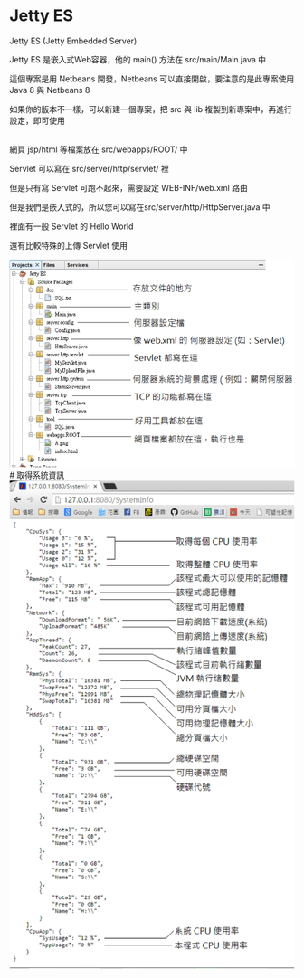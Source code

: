 # Jetty ES 
Jetty ES (Jetty Embedded Server)

Jetty ES 是嵌入式Web容器，他的 main() 方法在 src/main/Main.java 中 <br>

這個專案是用 Netbeans 開發，Netbeans 可以直接開啟，要注意的是此專案使用 Java 8 與 Netbeans 8 <br>

如果你的版本不一樣，可以新建一個專案，把 src 與 lib 複製到新專案中，再進行設定，即可使用<br><br>

網頁 jsp/html 等檔案放在 src/webapps/ROOT/ 中 <br>

Servlet 可以寫在 src/server/http/servlet/ 裡 <br>

但是只有寫 Servlet 可跑不起來，需要設定 WEB-INF/web.xml 路由 <br>

但是我們是嵌入式的，所以您可以寫在src/server/http/HttpServer.java 中 <br>

裡面有一般 Servlet 的 Hello World  <br>

還有比較特殊的上傳 Servlet 使用 <br>

<img src="https://raw.githubusercontent.com/Lolikitty/JettyES/master/Github/DirGettingStart.png" />
<br>
# 取得系統資訊
<br>
<img src="https://raw.githubusercontent.com/Lolikitty/JettyES/master/Github/SysInfo.png" />

